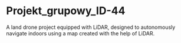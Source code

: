 # Projekt_grupowy_ID-44

A land drone project equipped with LiDAR, designed to autonomously navigate indoors using a map created with the help of LiDAR.
